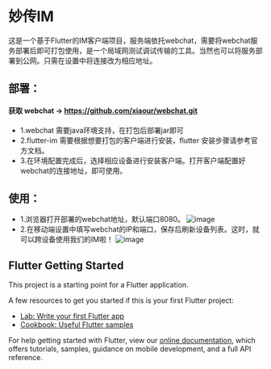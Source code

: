 # 妙传IM

这是一个基于Flutter的IM客户端项目，服务端依托webchat，需要将webchat服务部署后即可打包使用，是一个局域网测试调试传输的工具。当然也可以将服务部署到公网。只需在设置中将连接改为相应地址。

## 部署：
#### 获取 webchat -> https://github.com/xiaour/webchat.git
- 1.webchat 需要java环境支持，在打包后部署jar即可
- 2.flutter-im 需要根据想要打包的客户端进行安装，flutter 安装步骤请参考官方文档。
- 3.在环境配置完成后，选择相应设备进行安装客户端。打开客户端配置好webchat的连接地址，即可使用。

## 使用：
- 1.浏览器打开部署的webchat地址，默认端口8080。
![image](https://oscimg.oschina.net/oscnet/6ea943d0a08edf9d0f6b7677ad2bbdcde33.jpg)
- 2.在移动端设置中填写webchat的IP和端口，保存后刷新设备列表。这时，就可以跨设备使用我们的IM啦！
![image](https://oscimg.oschina.net/oscnet/3dd0bb2e21cda20a175f0fc0ec656b73fd7.jpg)


## Flutter Getting Started

This project is a starting point for a Flutter application.

A few resources to get you started if this is your first Flutter project:

- [Lab: Write your first Flutter app](https://flutter.io/docs/get-started/codelab)
- [Cookbook: Useful Flutter samples](https://flutter.io/docs/cookbook)

For help getting started with Flutter, view our 
[online documentation](https://flutter.io/docs), which offers tutorials, 
samples, guidance on mobile development, and a full API reference.
